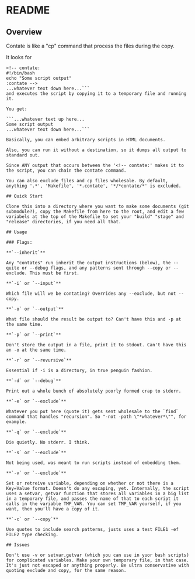 # README

## Overview

Contate is like a "cp" command that process the files during the copy.

It looks for
```...whatever text up here...
<!-- contate:
#!/bin/bash
echo "Some script output"
:contate -->
...whatever text down here...```
and executes the script by copying it to a temporary file and running it.

You get:

```...whatever text up here...
Some script output
...whatever text down here...```

Basically, you can embed arbitrary scripts in HTML documents.

Also, you can run it without a destination, so it dumps all output to standard out.

Since ANY output that occurs between the '<!-- contate:' makes it to the script, you can chain the contate command.

You can also exclude files and cp files wholesale. By default, anything '.*', 'Makefile', '*.contate', '*/*contate/*' is excluded.

## Quick Start

Clone this into a directory where you want to make some documents (git submodule?), copy the Makefile from here to the root, and edit a few variabels at the top of the Makefile to set your "build" "stage" and "release" directories, if you need all that.

## Usage

### Flags:

**`--inherit`**

Any "contates" run inherit the output instructions (below), the --quite or --debug flags, and any patterns sent through --copy or --exclude. This must be first.

**`-i` or `--input`**

Which file will we be contating? Overrides any --exclude, but not --copy.

**`-o` or `--output`**

What file should the result be output to? Can't have this and -p at the same time.

**`-p` or `--print`**

Don't store the output in a file, print it to stdout. Can't have this an -o at the same time.

**`-r` or `--revursive`**

Essential if -i is a directory, in true penguin fashion.

**`-d` or `--debug`**

Print out a whole bunch of absolutely poorly formed crap to stderr.

**`-e` or `--exclude`**

Whatever you put here (quote it) gets sent wholesale to the `find` command that handles "recursion". So "-not -path \"*whatever*\"", for example.

**`-q` or `--exclude`**

Die quietly. No stderr. I think.

**`-s` or `--exclude`**

Not being used, was meant to run scripts instead of embedding them.

**`-v` or `--exclude`**

Set or retreive variable, depending on whether or not there is a Key=Value format. Doesn't do any escaping, yet. Internally, the script uses a setvar, getvar function that stores all variables in a big list in a temporary file, and passes the name of that to each script it calls in the variable TMP_VAR. You can set TMP_VAR yourself, if you want, then you'll have a copy of it.

**`-c` or `--copy`**

Use quotes to include search patterns, justs uses a test FILE1 -ef FILE2 type checking.

## Issues

Don't use -v or setvar,getvar (which you can use in yuor bash scripts) for complicated variables. Make your own temporary file, in that case. It's just not escaped or anything properly. Be ultra conservative with quoting exclude and copy, for the same reason.
